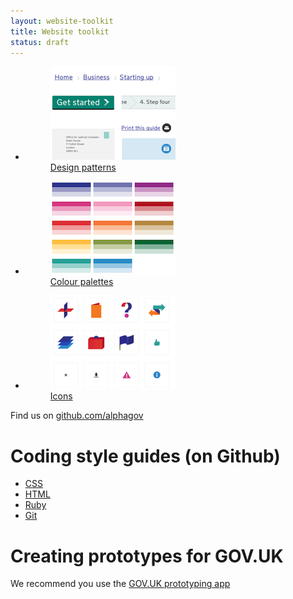 ```yaml
---
layout: website-toolkit
title: Website toolkit
status: draft
---
```


<nav>
  <ul class="home-menu">
    <li>
      <a href="design-patterns/"> 
        <figure>
          <span class="image-container">
            <img alt="" src="images/patterns.png" />
          </span>
          <figcaption>Design patterns</figcaption>
        </figure>
      </a>
    </li>
    <li>
      <a href="colours/"> 
        <figure>
          <span class="image-container">
            <img alt="" src="images/colours.png" />
          </span>
          <figcaption>Colour palettes</figcaption>
        </figure>
      </a>
    </li>
      <li>
      <a href="icons/"> 
        <figure>
          <span class="image-container">
            <img alt="" src="images/icons.png" />
          </span>
          <figcaption>Icons</figcaption>
        </figure>
      </a>
    </li>
  </ul>
</nav>


Find us on [github.com/alphagov](https://github.com/alphagov)

# Coding style guides (on Github)

* [CSS](https://github.com/alphagov/styleguides/blob/master/css.md)
* [HTML](https://github.com/alphagov/styleguides/blob/master/html.md)
* [Ruby](https://github.com/alphagov/styleguides/blob/master/ruby.md)
* [Git](https://github.com/alphagov/styleguides/blob/master/git.md)

# Creating prototypes for GOV.UK

We recommend you use the [GOV.UK prototyping app](https://github.com/alphagov/prototyping)



